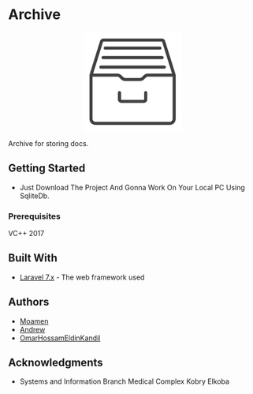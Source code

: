 
# Archive
<p align="center"><img src="https://raw.githubusercontent.com/OmarHossamEldin/archive/cacheissues/www/public/img/archive.png?token=AO7BLNNSAGIY54WUCKPND7S7QATQM"/ width='200px'>
</p>

Archive for storing docs.

## Getting Started

* Just Download The Project And Gonna Work On Your Local PC Using SqliteDb.


### Prerequisites

VC++ 2017

## Built With

* [Laravel 7.x](https://laravel.com/docs/7.x) - The web framework used

## Authors
* [Moamen](https://github.com/MoamenAhmedEl-Nashar)
* [Andrew](https://github.com/andrewnaguib) 
* [OmarHossamEldinKandil](https://www.facebook.com/kande1l.omar)

## Acknowledgments

* Systems and Information Branch Medical Complex Kobry Elkoba

